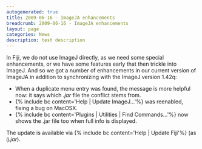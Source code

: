 ```yaml
---
autogenerated: true
title: 2009-06-16 - ImageJA enhancements
breadcrumb: 2009-06-16 - ImageJA enhancements
layout: page
categories: News
description: test description
---
```


In Fiji, we do not use ImageJ directly, as we need some special enhancements, or we have some features early that then trickle into ImageJ. And so we got a number of enhancements in our current version of ImageJA in addition to synchronizing with the ImageJ version 1.42q:

-   When a duplicate menu entry was found, the message is more helpful now: it says which *.jar* file the conflict stems from.
-   {% include bc content='Help | Update ImageJ...'%} was reenabled, fixing a bug on MacOSX.
-   {% include bc content='Plugins | Utilities | Find Commands...'%} now shows the .jar file too when full info is displayed.

The update is available via {% include bc content='Help | Update Fiji'%} (as *ij.jar*).


